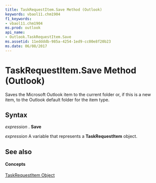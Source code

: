 ```yaml
---
title: TaskRequestItem.Save Method (Outlook)
keywords: vbaol11.chm1904
f1_keywords:
- vbaol11.chm1904
ms.prod: outlook
api_name:
- Outlook.TaskRequestItem.Save
ms.assetid: 11eddddb-985a-4254-1ed9-cc00e8f20b23
ms.date: 06/08/2017
---
```



# TaskRequestItem.Save Method (Outlook)

Saves the Microsoft Outlook item to the current folder or, if this is a new item, to the Outlook default folder for the item type.


## Syntax

 _expression_ . **Save**

 _expression_ A variable that represents a **TaskRequestItem** object.


## See also


#### Concepts


[TaskRequestItem Object](Outlook.TaskRequestItem.md)

